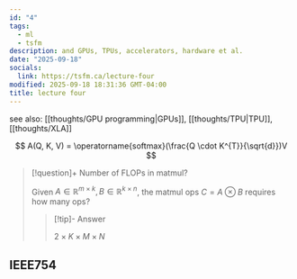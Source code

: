 ```yaml
---
id: "4"
tags:
  - ml
  - tsfm
description: and GPUs, TPUs, accelerators, hardware et al.
date: "2025-09-18"
socials:
  link: https://tsfm.ca/lecture-four
modified: 2025-09-18 18:31:36 GMT-04:00
title: lecture four
---
```


see also: [[thoughts/GPU programming|GPUs]], [[thoughts/TPU|TPU]], [[thoughts/XLA]]

$$
A(Q, K, V) = \operatorname{softmax}(\frac{Q \cdot K^{T}}{\sqrt{d}})V
$$

> [!question]+ Number of FLOPs in matmul?
>
> Given $A \in \mathbb{R}^{m\times k}, B \in \mathbb{R}^{k\times n}$, the matmul ops $C=A\otimes B$ requires how many ops?
>
> > [!tip]- Answer
> >
> > $2 \times K \times M \times N$

## IEEE754
